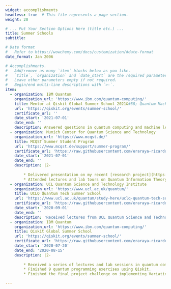 ```yaml
---
widget: accomplishments
headless: true  # This file represents a page section.
weight: 20

# ... Put Your Section Options Here (title etc.) ...
title: Summer Schools
subtitle:

# Date format
#   Refer to https://wowchemy.com/docs/customization/#date-format
date_format: Jan 2006

# Accomplishments.
#   Add/remove as many `item` blocks below as you like.
#   `title`, `organization` and `date_start` are the required parameters.
#   Leave other parameters empty if not required.
#   Begin/end multi-line descriptions with `>-`.
item:
  - organization: IBM Quantum
    organization_url: 'https://www.ibm.com/quantum-computing/'
    title: Mentor at Qiskit Global Summer School 2021&#58; Quantum Machine Learning
    url: 'https://qiskit.org/events/summer-school/'
    certificate_url: ''
    date_start: '2021-07-01'
    date_end: ''
    description: Answered questions in quantum computing and machine learning from students. Discussed career opportunities and shared my personal experience with the students. Provided extra Qiskit tutorials to some students after the main classes.
  - organization: Munich Center for Quantum Science and Technology
    organization_url: 'https://www.mcqst.de/'
    title: MCQST Summer Student Program
    url: 'https://www.mcqst.de/support/summer-program/'
    certificate_url: 'https://raw.githubusercontent.com/eraraya-ricardo/profile-page/master/assets/certificates/MCQST%20Summer%20Student%20Program_Eraraya%20Ricardo%20Muten.pdf'
    date_start: '2021-07-01'
    date_end: ''
    description: |2-
    
        * Delivered presentation on my recent [research project](https://github.com/eraraya-ricardo/GSoC-QCNN) in quantum machine learning at the MCQST Student Conference.
        * Attended lectures and lab tours on Quantum Information Theory, Quantum Computing & Simulation, Quantum Hardware, Quantum Communication & Networks, Quantum Matter, Quantum Sensing & Metrology, and Academic Communication.
  - organization: UCL Quantum Science and Technology Institute
    organization_url: 'https://www.ucl.ac.uk/quantum/'
    title: UCLQ Quantum Tech Summer School
    url: 'https://www.ucl.ac.uk/quantum/study-here/uclq-quantum-tech-summer-school'
    certificate_url: 'https://raw.githubusercontent.com/eraraya-ricardo/profile-page/master/assets/certificates/QTSS2020_Certificate_Muten.pdf'
    date_start: '2020-09-01'
    date_end: ''
    description: 'Received lectures from UCL Quantum Science and Technology Institute members, hands-on lab works using IBM Quantum Experience and D-Wave Leap platforms, and lab tours.'
  - organization: IBM Quantum
    organization_url: 'https://www.ibm.com/quantum-computing/'
    title: Qiskit Global Summer School
    url: 'https://qiskit.org/events/summer-school/'
    certificate_url: 'https://raw.githubusercontent.com/eraraya-ricardo/profile-page/master/assets/certificates/erarayaricardo.m_MutenEraraya%20Ricardo_QiskitGlobalSummerSchool_QuantumExcellenceCertificate.pdf'
    date_start: '2020-07-20'
    date_end: '2020-08-15'
    description: |2-
    
        * Received a series of lectures and lab sessions in quantum computing from researchers at IBM.
        * Finished 9 quantum programming exercises using Qiskit.
        * Finished the final project challenge on implementing Variational Quantum Eigensolver algorithm for calculating the ground state energy of the LiH molecule in less than 2 days. I mitigated the qubits and gates error by extrapolating the energy data points for several depths of the gate layer. You can access the result [here](https://qgssshowcase.squarespace.com/showcase-part-2/team-104-quantasean) (password: 2020student).

---
```

